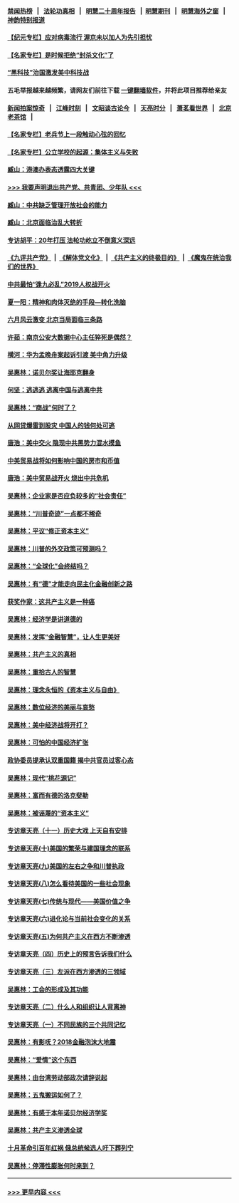 #### [禁闻热榜](热点新闻.md?=0)  &nbsp;&nbsp;|&nbsp;&nbsp; [法轮功真相](https://github.com/gfw-breaker/truth/blob/master/README.md?=0) &nbsp;&nbsp;|&nbsp;&nbsp; [明慧二十周年报告](https://github.com/gfw-breaker/mh-reports/blob/master/README.md?=0) &nbsp;&nbsp;|&nbsp;&nbsp;[明慧期刊](https://github.com/gfw-breaker/mh-qikan) &nbsp;&nbsp;|&nbsp;&nbsp; [明慧海外之窗](https://github.com/gfw-breaker/mh-news/blob/master/README.md?=0) &nbsp;&nbsp;|&nbsp;&nbsp; [神韵特别报道](https://github.com/gfw-breaker/mh-news/blob/master/shenyun.md?=0)
#### [【纪元专栏】应对病毒流行 渥京未以加人为先引担忧](../pages/nsc423/n11875714.md?t=03011502) 
#### [【名家专栏】是时候拒绝“封杀文化”了](../pages/nsc423/n11814093.md?t=03011502) 
#### [“黑科技”治国激发美中科技战](../pages/nsc423/n11638056.md?t=03011502) 
#### 五毛举报越来越频繁，请网友们前往下载 [一键翻墙软件](https://github.com/gfw-breaker/ssr-accounts)，并将此项目推荐给亲友
#### [新闻拍案惊奇](https://github.com/gfw-breaker/banned-news/blob/master/pages/link4.md) &nbsp;&nbsp;|&nbsp;&nbsp; [江峰时刻](https://github.com/gfw-breaker/banned-news/blob/master/pages/link4.md) &nbsp;&nbsp;|&nbsp;&nbsp; [文昭谈古论今](https://github.com/gfw-breaker/banned-news/blob/master/pages/link4.md) &nbsp;&nbsp;|&nbsp;&nbsp; [天亮时分](https://github.com/gfw-breaker/banned-news/blob/master/pages/link4.md) &nbsp;&nbsp;|&nbsp;&nbsp; [萧茗看世界](https://github.com/gfw-breaker/banned-news/blob/master/pages/link4.md) &nbsp;&nbsp;|&nbsp;&nbsp; [北京老茶馆](https://github.com/gfw-breaker/banned-news/blob/master/pages/link4.md) &nbsp;&nbsp;|&nbsp;&nbsp; 
#### [【名家专栏】老兵节上一段触动心弦的回忆](../pages/nsc423/n11646016.md?t=03011502) 
#### [【名家专栏】公立学校的起源：集体主义与失败](../pages/nsc423/n11601833.md?t=03011502) 
#### [臧山：港澳办表态透露四大关键](../pages/nsc423/n11421628.md?t=03011502) 
#### [>>> 我要声明退出共产党、共青团、少年队 <<<](https://github.com/begood0513/goodnews/blob/master/quit/letter.md) 
#### [臧山：中共缺乏管理开放社会的能力](../pages/nsc423/n11407457.md?t=03011502) 
#### [臧山：北京面临治乱大转折](../pages/nsc423/n11406895.md?t=03011502) 
#### [专访胡平：20年打压 法轮功屹立不倒意义深远](../pages/nsc423/n11398800.md?t=03011502) 
#### [《九评共产党》](https://github.com/begood0513/9ping.md/blob/master/README.md) &nbsp;|&nbsp; [《解体党文化》](../../../../jtdwh.md/blob/master/README.md)  &nbsp;|&nbsp; [《共产主义的终极目的》](../../../../gczydzjmd.md/blob/master/README.md) &nbsp;|&nbsp; [《魔鬼在统治我们的世界》](../../../../mgztzwmdsj.md/blob/master/README.md) 
#### [中共最怕“逢九必乱”2019人权战开火](../pages/nsc423/n11385248.md?t=03011502) 
#### [夏一阳：精神和肉体灭绝的手段—转化洗脑](../pages/nsc423/n11368250.md?t=03011502) 
#### [六月风云激变 北京当局面临三条路](../pages/nsc423/n11313668.md?t=03011502) 
#### [许茹：南京公安大数据中心主任猝死是偶然？](../pages/nsc423/n11064744.md?t=03011502) 
#### [横河：华为孟晚舟案起诉引渡 美中角力升级](../pages/nsc423/n11027230.md?t=03011502) 
#### [吴惠林：诺贝尔奖让海耶克翻身](../pages/nsc423/n10890049.md?t=03011502) 
#### [何坚：逃逃逃 逃离中国与逃离中共](../pages/nsc423/n10592891.md?t=03011502) 
#### [吴惠林：“商战”何时了？](../pages/nsc423/n10573558.md?t=03011502) 
#### [从网贷爆雷到股灾 中国人的钱何处可逃](../pages/nsc423/n10572800.md?t=03011502) 
#### [唐浩：美中交火 隐现中共黑势力混水摸鱼](../pages/nsc423/n10544040.md?t=03011502) 
#### [中美贸易战将如何影响中国的房市和币值](../pages/nsc423/n10543697.md?t=03011502) 
#### [唐浩：美中贸易战开火 烧出中共危机](../pages/nsc423/n10540126.md?t=03011502) 
#### [吴惠林：企业家是否应负较多的“社会责任”](../pages/nsc423/n10535022.md?t=03011502) 
#### [吴惠林：“川普奇迹”一点都不稀奇](../pages/nsc423/n10512808.md?t=03011502) 
#### [吴惠林：平议“修正资本主义”](../pages/nsc423/n10495724.md?t=03011502) 
#### [吴惠林：川普的外交政策可预测吗？](../pages/nsc423/n10462387.md?t=03011502) 
#### [吴惠林：“全球化”会终结吗？](../pages/nsc423/n10452838.md?t=03011502) 
#### [吴惠林：有“德”才能走向民主化金融创新之路](../pages/nsc423/n10432292.md?t=03011502) 
#### [获奖作家：这共产主义是一种癌](../pages/nsc423/n10431541.md?t=03011502) 
#### [吴惠林：经济学是讲道德的](../pages/nsc423/n10398014.md?t=03011502) 
#### [吴惠林：发挥“金融智慧”，让人生更美好](../pages/nsc423/n10375019.md?t=03011502) 
#### [吴惠林：共产主义的真相](../pages/nsc423/n10351394.md?t=03011502) 
#### [吴惠林：重拾古人的智慧](../pages/nsc423/n10337691.md?t=03011502) 
#### [吴惠林：理念永恒的《资本主义与自由》](../pages/nsc423/n10316274.md?t=03011502) 
#### [吴惠林：数位经济的美丽与哀愁](../pages/nsc423/n10292946.md?t=03011502) 
#### [吴惠林：美中经济战将开打？](../pages/nsc423/n10258825.md?t=03011502) 
#### [吴惠林：可怕的中国经济扩张](../pages/nsc423/n10219147.md?t=03011502) 
#### [政协委员提承认双重国籍 揭中共官员过客心态](../pages/nsc423/n10208809.md?t=03011502) 
#### [吴惠林：现代“桃花源记”](../pages/nsc423/n10185234.md?t=03011502) 
#### [吴惠林：富而有德的洛克斐勒](../pages/nsc423/n10142264.md?t=03011502) 
#### [吴惠林：被诬蔑的“资本主义”](../pages/nsc423/n10124816.md?t=03011502) 
#### [专访章天亮（十一）历史大戏 上天自有安排](../pages/nsc423/n10094905.md?t=03011502) 
#### [专访章天亮(十)美国的繁荣与建国理念的联系](../pages/nsc423/n10094899.md?t=03011502) 
#### [专访章天亮(九)美国的左右之争和川普执政](../pages/nsc423/n10094889.md?t=03011502) 
#### [专访章天亮(八)怎么看待美国的一些社会现象](../pages/nsc423/n10094857.md?t=03011502) 
#### [专访章天亮(七)传统与现代——美国价值之争](../pages/nsc423/n10093140.md?t=03011502) 
#### [专访章天亮(六)进化论与当前社会变化的关系](../pages/nsc423/n10092036.md?t=03011502) 
#### [专访章天亮(五)为何共产主义在西方不断渗透](../pages/nsc423/n10083620.md?t=03011502) 
#### [专访章天亮（四）历史上的预言告诉我们什么](../pages/nsc423/n10083606.md?t=03011502) 
#### [专访章天亮（三）左派在西方渗透的三领域](../pages/nsc423/n10081115.md?t=03011502) 
#### [吴惠林：工会的形成及其功能](../pages/nsc423/n10080633.md?t=03011502) 
#### [专访章天亮（二）什么人和组织让人背离神](../pages/nsc423/n10076637.md?t=03011502) 
#### [专访章天亮（一）不同民族的三个共同记忆](../pages/nsc423/n10074188.md?t=03011502) 
#### [吴惠林：有影呒？2018金融泡沫大地震](../pages/nsc423/n10040534.md?t=03011502) 
#### [吴惠林：“爱情”这个东西](../pages/nsc423/n10019423.md?t=03011502) 
#### [吴惠林：由台湾劳动部政次请辞说起](../pages/nsc423/n9979679.md?t=03011502) 
#### [吴惠林：五鬼搬运如何了？](../pages/nsc423/n9925338.md?t=03011502) 
#### [吴惠林：有感于本年诺贝尔经济学奖](../pages/nsc423/n9871883.md?t=03011502) 
#### [吴惠林：共产主义渗透全球](../pages/nsc423/n9812748.md?t=03011502) 
#### [十月革命引百年红祸 俄总统候选人吁下葬列宁](../pages/nsc423/n9810182.md?t=03011502) 
#### [吴惠林：停滞性膨胀何时来到？](../pages/nsc423/n9764136.md?t=03011502) 

----
#### [ >>> 更早内容 <<< ](../indexes/nsc423-earlier.md)
